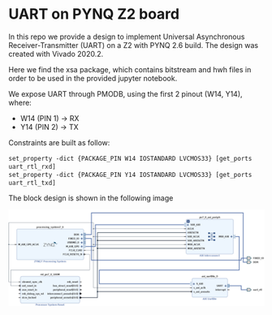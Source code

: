 # UART on PYNQ Z2 board
In this repo we provide a design to implement Universal Asynchronous Receiver-Transmitter (UART) on a Z2 with PYNQ 2.6 build. The design was created with Vivado 2020.2.

Here we find the xsa package, which contains bitstream and hwh files in order to be used in the provided jupyter notebook.

We expose UART through PMODB, using the first 2 pinout (W14, Y14), where:
 - W14 (PIN 1) → RX
 - Y14 (PIN 2) → TX

Constraints are built as follow:
```
set_property -dict {PACKAGE_PIN W14 IOSTANDARD LVCMOS33} [get_ports uart_rtl_rxd]
set_property -dict {PACKAGE_PIN Y14 IOSTANDARD LVCMOS33} [get_ports uart_rtl_txd]
```

The block design is shown in the following image

![UART block design](block_design.png)